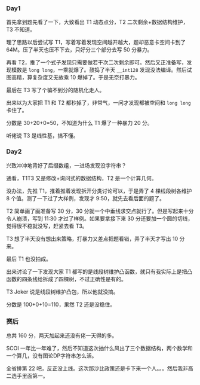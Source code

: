 ### Day1

首先拿到题先看了一下，大致看出 T1 动态点分，T2 二次剩余+数据结构维护，T3 不知道。

理了思路以后尝试写 T1，写着写着发现空间越开越大，题却恶意卡空间卡到了 64M。压了半天也压不下去，只好分三个部分去写 50 分暴力。

再看 T2，推了一个式子发现只需要做若干次二次剩余即可。然后又正准备写，发现模数是 `long long`，一乘就爆了。鼓捣了半天 `__int128` 发现没法编译。然后试图高精，算复杂度又无故乘 10 爆掉了。于是无奈打暴力。

最后在 T3 写了个骗不到分的随机化走人。

出来以为大家把 T1 和 T2 都秒掉了，非常气，一问才发现都被空间和 `long long` 卡住了。

分数是 30+20+0=50，不知道为什么 T1 爆了一种暴力 20 分。

听佬说 T3 是线性基，搞不懂。

### Day2

兴致冲冲地背好了后缀数组，一进场发现没字符串？

通看，T1T3 又是修改+询问式的数据结构，T2 是一个计算几何。

没办法，先推 T1，推着推着发现拆开分类讨论可以，于是弄了 4 棵线段树各维护 8 个值。测了一下过了大样例，发现才 9:50，就先去看后面的题了。

T2 简单画了画准备写 30 分，30 分就一个中垂线求交点就行了。但是写起来十分令人崩溃，写到 11:30 才过了样例。如果要拿接下来 30 分还要加一个圆的切线，觉得很不稳就没写，赶紧去看 T3。

T3 想了半天没有想出来策略，打暴力又差点把题看错，弄了半天才写出 10 分来。

最后 T1 也没拍成。

出来讨论了一下发现大家 T1 都写的是线段树维护凸函数，就只有我实际上是把凸函数的四条线给拆成了四棵树，不过正确性是有的。

T3 Joker 说是线段树维护凸包，所以他就没搞。

分数是 100+0+10=110，果然 T2 还是没稳住。

### 赛后

总共 160 分，两天加起来还没有佬一天得的多。

SCOI 一年比一年难了，然后不知道这次抽什么风出了三个数据结构，两个数学和一个算几，没有图论DP字符串怎么活。

全省排第 22 吧，反正没上线。这次那沙比政策还是卡下来一个人。。。然后我非高二选手里面第一。
